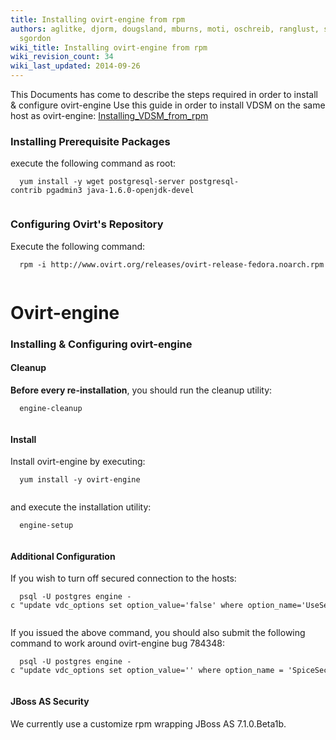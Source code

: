 ```yaml
---
title: Installing ovirt-engine from rpm
authors: aglitke, djorm, dougsland, mburns, moti, oschreib, ranglust, sandrobonazzola,
  sgordon
wiki_title: Installing ovirt-engine from rpm
wiki_revision_count: 34
wiki_last_updated: 2014-09-26
---
```


This Documents has come to describe the steps required in order to install & configure ovirt-engine Use this guide in order to install VDSM on the same host as ovirt-engine: [Installing_VDSM_from_rpm](Installing_VDSM_from_rpm)

### Installing Prerequisite Packages

execute the following command as root:

      yum install -y wget postgresql-server postgresql-contrib pgadmin3 java-1.6.0-openjdk-devel
       

### Configuring Ovirt's Repository

Execute the following command:

      rpm -i http://www.ovirt.org/releases/ovirt-release-fedora.noarch.rpm
       

# Ovirt-engine

### Installing & Configuring ovirt-engine

#### Cleanup

**Before every re-installation**, you should run the cleanup utility:

      engine-cleanup
       

#### Install

Install ovirt-engine by executing:

      yum install -y ovirt-engine
       

and execute the installation utility:

      engine-setup
       

#### Additional Configuration

If you wish to turn off secured connection to the hosts:

      psql -U postgres engine -c "update vdc_options set option_value='false' where option_name='UseSecureConnectionWithServers' and version='general';"
       

If you issued the above command, you should also submit the following command to work around ovirt-engine bug 784348:

      psql -U postgres engine -c "update vdc_options set option_value='' where option_name = 'SpiceSecureChannels';"
       

#### JBoss AS Security

We currently use a customize rpm wrapping JBoss AS 7.1.0.Beta1b.
